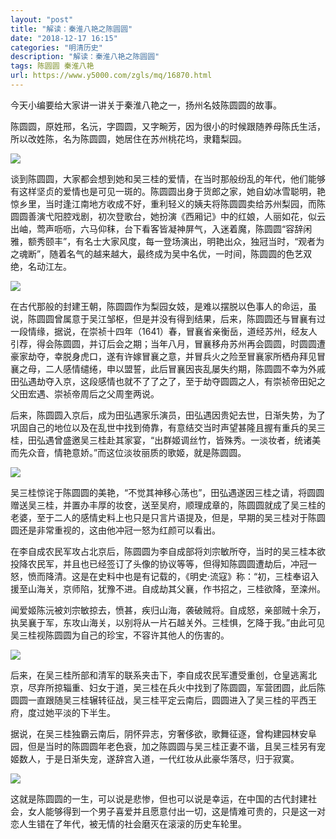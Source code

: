 ```yaml
---
layout: "post"
title: "解读：秦淮八艳之陈圆圆"
date: "2018-12-17 16:15"
categories: "明清历史"
description: "解读：秦淮八艳之陈圆圆"
tags: 陈圆圆 秦淮八艳
url: https://www.y5000.com/zgls/mq/16870.html
---
```






今天小编要给大家讲一讲关于秦淮八艳之一，扬州名妓陈圆圆的故事。

陈圆圆，原姓邢，名沅，字圆圆，又字畹芳，因为很小的时候跟随养母陈氏生活，所以改姓陈，名为陈圆圆，她居住在苏州桃花坞，隶籍梨园。

![](https://img.y5000.com/uploads/allimg/170313/8-1F3131JFQD.jpg)

谈到陈圆圆，大家都会想到她和吴三桂的爱情，在当时那般纷乱的年代，他们能够有这样坚贞的爱情也是可见一斑的。陈圆圆出身于货郎之家，她自幼冰雪聪明，艳惊乡里，当时逢江南地方收成不好，重利轻义的姨夫将陈圆圆卖给苏州梨园，而陈圆圆善演弋阳腔戏剧，初次登歌台，她扮演《西厢记》中的红娘，人丽如花，似云出岫，莺声呖呖，六马仰秣，台下看客皆凝神屏气，入迷着魔，陈圆圆“容辞闲雅，额秀颐丰”，有名士大家风度，每一登场演出，明艳出众，独冠当时，“观者为之魂断”，随着名气的越来越大，最终成为吴中名优，一时间，陈圆圆的色艺双绝，名动江左。

![](https://img.y5000.com/uploads/allimg/170313/8-1F3131JG62Q.jpg)

在古代那般的封建王朝，陈圆圆作为梨园女妓，是难以摆脱以色事人的命运，虽说，陈圆圆曾属意于吴江邹枢，但是并没有得到结果，后来，陈圆圆还与冒襄有过一段情缘，据说，在崇祯十四年（1641）春，冒襄省亲衡岳，道经苏州，经友人引荐，得会陈圆圆，并订后会之期；当年八月，冒襄移舟苏州再会圆圆，时圆圆遭豪家劫夺，幸脱身虎口，遂有许嫁冒襄之意，并冒兵火之险至冒襄家所栖舟拜见冒襄之母，二人感情缱绻，申以盟誓，此后冒襄因丧乱屡失约期，陈圆圆不幸为外戚田弘遇劫夺入京，这段感情也就不了了之了，至于劫夺圆圆之人，有崇祯帝田妃之父田宏遇、崇祯帝周后之父周奎两说。

后来，陈圆圆入京后，成为田弘遇家乐演员，田弘遇因贵妃去世，日渐失势，为了巩固自己的地位以及在乱世中找到倚靠，有意结交当时声望甚隆且握有重兵的吴三桂，田弘遇曾盛邀吴三桂赴其家宴，“出群姬调丝竹，皆殊秀。一淡妆者，统诸美而先众音，情艳意娇。”而这位淡妆丽质的歌姬，就是陈圆圆。

![](https://img.y5000.com/uploads/allimg/170313/8-1F3131JI9224.jpg)

吴三桂惊诧于陈圆圆的美艳，“不觉其神移心荡也”，田弘遇遂因三桂之请，将圆圆赠送吴三桂，并置办丰厚的妆奁，送至吴府，顺理成章的，陈圆圆就成了吴三桂的老婆，至于二人的感情史料上也只是只言片语提及，但是，早期的吴三桂对于陈圆圆还是非常重视的，这由他冲冠一怒为红颜可以看出。

在李自成农民军攻占北京后，陈圆圆为李自成部将刘宗敏所夺，当时的吴三桂本欲投降农民军，并且也已经签订了头像的协议等等，但得知陈圆圆遭劫后，冲冠一怒，愤而降清。这是在史料中也是有记载的，《明史·流寇》称：“初，三桂奉诏入援至山海关，京师陷，犹豫不进。自成劫其父襄，作书招之，三桂欲降，至滦州。

闻爱姬陈沅被刘宗敏掠去，愤甚，疾归山海，袭破贼将。自成怒，亲部贼十余万，执吴襄于军，东攻山海关，以别将从一片石越关外。三桂惧，乞降于我。”由此可见吴三桂视陈圆圆为自己的珍宝，不容许其他人的伤害的。

![](https://img.y5000.com/uploads/allimg/170313/8-1F3131JR1b9.jpg)

后来，在吴三桂所部和清军的联系夹击下，李自成农民军遭受重创，仓皇逃离北京，尽弃所掠辎重、妇女于道，吴三桂在兵火中找到了陈圆圆，军营团圆，此后陈圆圆一直跟随吴三桂辗转征战，吴三桂平定云南后，圆圆进入了吴三桂的平西王府，度过她平淡的下半生。

据说，在吴三桂独霸云南后，阴怀异志，穷奢侈欲，歌舞征逐，曾构建园林安阜园，但是当时的陈圆圆年老色衰，加之陈圆圆与吴三桂正妻不谐，且吴三桂另有宠姬数人，于是日渐失宠，遂辞宫入道，一代红妆从此豪华落尽，归于寂寞。

![](https://img.y5000.com/uploads/allimg/170313/8-1F3131JTRQ.jpg)

这就是陈圆圆的一生，可以说是悲惨，但也可以说是幸运，在中国的古代封建社会，女人能够得到一个男子喜爱并且愿意付出一切，这是情难可贵的，只是这一对恋人生错在了年代，被无情的社会磨灭在滚滚的历史车轮里。
